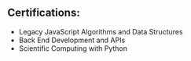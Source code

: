 ## Certifications:
- Legacy JavaScript Algorithms and Data Structures
- Back End Development and APIs
- Scientific Computing with Python
